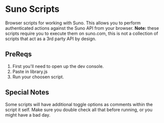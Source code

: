 # Suno Scripts
Browser scripts for working with Suno. This allows you to perform authenticated actions against the Suno API from your browser. **Note:** these scripts require you to execute them on suno.com, this is not a collection of scripts that act as a 3rd party API by design.

## PreReqs

1. First you'll need to open up the dev console.
2. Paste in library.js
3. Run your choosen script.

## Special Notes

Some scripts will have additional toggle options as comments within the script it self. Make sure you double check all that before running, or you might have a bad day.
